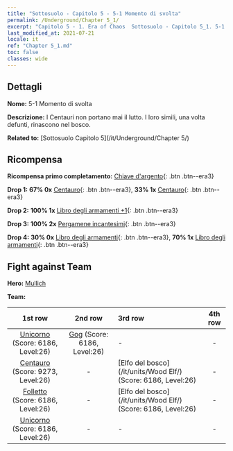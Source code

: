 ```yaml
---
title: "Sottosuolo - Capitolo 5 - 5-1 Momento di svolta"
permalink: /Underground/Chapter 5_1/
excerpt: "Capitolo 5 - 1. Era of Chaos  Sottosuolo - Capitolo 5_1. 5-1 Momento di svolta"
last_modified_at: 2021-07-21
locale: it
ref: "Chapter 5_1.md"
toc: false
classes: wide
---
```


## Dettagli

 **Nome:** 5-1 Momento di svolta

 **Descrizione:** I Centauri non portano mai il lutto. I loro simili, una volta defunti, rinascono nel bosco.

 **Related to:** [Sottosuolo Capitolo 5](/it/Underground/Chapter 5/)

## Ricompensa

 **Ricompensa primo completamento:** [Chiave d'argento](/ItemsIT/con_693/){: .btn .btn--era3}

 **Drop 1:** **67% 0x** [Centauro](/ItemsIT/unt_199/){: .btn .btn--era3}, **33% 1x** [Centauro](/ItemsIT/unt_199/){: .btn .btn--era3}

 **Drop 2:** **100% 1x** [Libro degli armamenti +1](/ItemsIT/mat_25/){: .btn .btn--era3}

 **Drop 3:** **100% 2x** [Pergamene incantesimi](/ItemsIT/con_694/){: .btn .btn--era3}

 **Drop 4:** **30% 0x** [Libro degli armamenti](/ItemsIT/mat_18/){: .btn .btn--era3}, **70% 1x** [Libro degli armamenti](/ItemsIT/mat_18/){: .btn .btn--era3}


## Fight against Team
 **Hero:** [Mullich](/it/heroes/Mullich/)

 **Team:**


  | 1st row | 2nd row | 3rd row | 4th row |
  |:----:|:----:|:----|:----:|
  | [Unicorno](/it/units/Unicorn/) (Score: 6186, Level:26)  | [Gog](/it/units/Gog/) (Score: 6186, Level:26)  | - | - |
  | [Centauro](/it/units/Centaur/) (Score: 9273, Level:26)  | - | [Elfo del bosco](/it/units/Wood Elf/) (Score: 6186, Level:26)  | - |
  | [Folletto](/it/units/Imp/) (Score: 6186, Level:26)  | - | [Elfo del bosco](/it/units/Wood Elf/) (Score: 6186, Level:26)  | - |
  | [Unicorno](/it/units/Unicorn/) (Score: 6186, Level:26)  | - | - | - |


